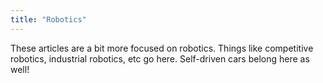 ```yaml
---
title: "Robotics"
---
```

These articles are a bit more focused on robotics. Things like competitive robotics, industrial robotics, etc go here. Self-driven cars belong here as well!

